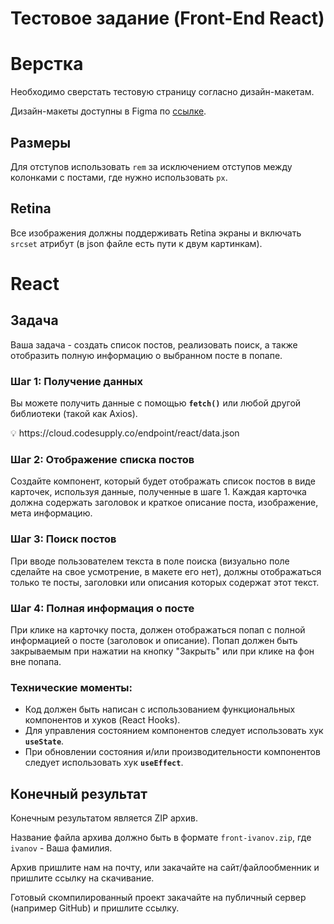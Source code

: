 # Тестовое задание (Front-End React)

# Верстка

Необходимо сверстать тестовую страницу согласно дизайн-макетам.

Дизайн-макеты доступны в Figma по [ссылке](https://www.figma.com/file/5dPAPZRin0lfmgrmvVkg8R/frontend-trial?node-id=0%3A2). 


## Размеры

Для отступов использовать `rem` за исключением отступов между колонками с постами, где нужно использовать `px`.

## Retina

Все изображения должны поддерживать Retina экраны и включать `srcset` атрибут (в json файле есть пути к двум картинкам).


# React

## **Задача**

Ваша задача - создать список постов, реализовать поиск, а также отобразить полную информацию о выбранном посте в попапе.

### **Шаг 1: Получение данных**

Вы можете получить данные с помощью **`fetch()`** или любой другой библиотеки (такой как Axios).

<aside>
💡 https://cloud.codesupply.co/endpoint/react/data.json

</aside>

### **Шаг 2: Отображение списка постов**

Создайте компонент, который будет отображать список постов в виде карточек, используя данные, полученные в шаге 1. Каждая карточка должна содержать заголовок и краткое описание поста, изображение, мета информацию.

### **Шаг 3: Поиск постов**

При вводе пользователем текста в поле поиска (визуально поле сделайте на свое усмотрение, в макете его нет), должны отображаться только те посты, заголовки или описания которых содержат этот текст.

### **Шаг 4: Полная информация о посте**

При клике на карточку поста, должен отображаться попап с полной информацией о посте (заголовок и описание). Попап должен быть закрываемым при нажатии на кнопку "Закрыть" или при клике на фон вне попапа.

### Технические моменты:

- Код должен быть написан с использованием функциональных компонентов и хуков (React Hooks).
- Для управления состоянием компонентов следует использовать хук **`useState`**.
- При обновлении состояния и/или производительности компонентов следует использовать хук **`useEffect`**.

## Конечный результат

Конечным результатом является ZIP архив.

Название файла архива должно быть в формате `front-ivanov.zip`, где `ivanov` - Ваша фамилия. 

Архив пришлите нам на почту, или закачайте на сайт/файлообменник и пришлите ссылку на скачивание.

Готовый скомпилированный проект закачайте на публичный сервер (например GitHub) и пришлите ссылку.